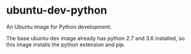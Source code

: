 # ubuntu-dev-python

An Ubuntu image for Python development.

The base ubuntu-dev image already has python 2.7 and 3.6 installed,
so this image installs the python extension and pip.